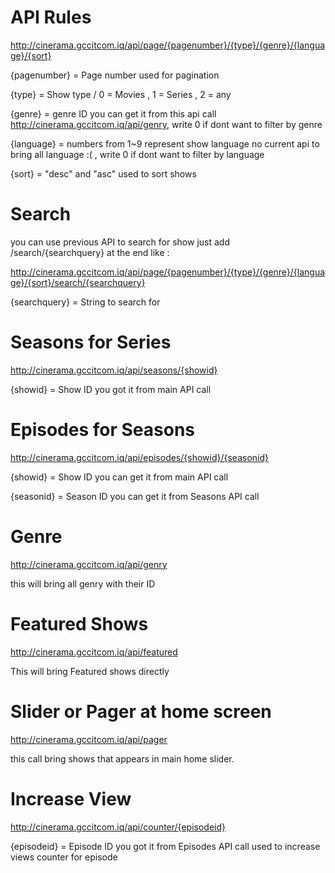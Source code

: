 
# API Rules
http://cinerama.gccitcom.iq/api/page/{pagenumber}/{type}/{genre}/{language}/{sort}

{pagenumber} = Page number used for pagination

{type} = Show type / 0 = Movies , 1 = Series , 2 = any

{genre} = genre ID you can get it from this api call http://cinerama.gccitcom.iq/api/genry, write 0 if dont want to filter by genre

{language} = numbers from 1~9 represent show language no current api to bring all language :( , write 0 if dont want to filter by language

{sort} = "desc" and "asc" used to sort shows

# Search
you can use previous API to search for show just add /search/{searchquery} at the end like :

http://cinerama.gccitcom.iq/api/page/{pagenumber}/{type}/{genre}/{language}/{sort}/search/{searchquery}

{searchquery} = String to search for

# Seasons for Series

http://cinerama.gccitcom.iq/api/seasons/{showid} 

{showid} = Show ID you got it from main API call

# Episodes for Seasons
http://cinerama.gccitcom.iq/api/episodes/{showid}/{seasonid} 

{showid} = Show ID you can get it from main API call

{seasonid} = Season ID you can get it from Seasons API call

# Genre
http://cinerama.gccitcom.iq/api/genry

this will bring all genry with their ID

# Featured Shows
http://cinerama.gccitcom.iq/api/featured

This will bring Featured shows directly

# Slider or Pager at home screen
http://cinerama.gccitcom.iq/api/pager

this call bring shows that appears in main home slider.

# Increase View
http://cinerama.gccitcom.iq/api/counter/{episodeid}

{episodeid} = Episode ID you got it from Episodes API call used to increase views counter for episode
